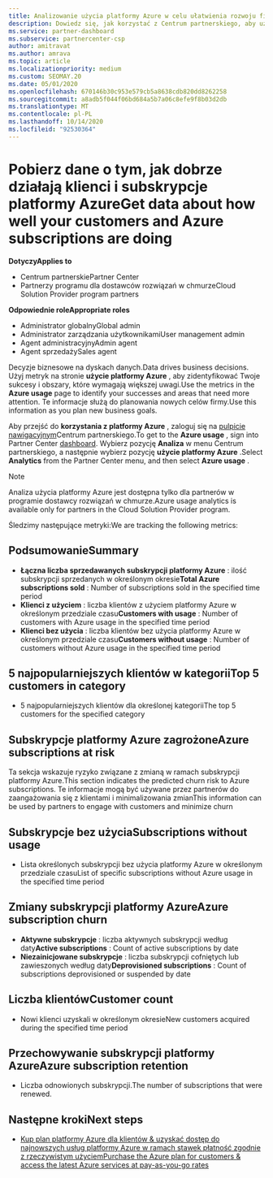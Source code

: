 ```yaml
---
title: Analizowanie użycia platformy Azure w celu ułatwienia rozwoju firmy
description: Dowiedz się, jak korzystać z Centrum partnerskiego, aby uzyskiwać dane dotyczące użycia subskrypcji platformy Azure dla klientów. Dane obejmują subskrypcje sprzedawane, zagrożone i używane.
ms.service: partner-dashboard
ms.subservice: partnercenter-csp
author: amitravat
ms.author: amrava
ms.topic: article
ms.localizationpriority: medium
ms.custom: SEOMAY.20
ms.date: 05/01/2020
ms.openlocfilehash: 670146b30c953e579cb5a8638cdb820dd8262258
ms.sourcegitcommit: a8adb5f044f06bd684a5b7a06c8efe9f8b03d2db
ms.translationtype: MT
ms.contentlocale: pl-PL
ms.lasthandoff: 10/14/2020
ms.locfileid: "92530364"
---
```

# <a name="get-data-about-how-well-your-customers-and-azure-subscriptions-are-doing"></a><span data-ttu-id="6c716-104">Pobierz dane o tym, jak dobrze działają klienci i subskrypcje platformy Azure</span><span class="sxs-lookup"><span data-stu-id="6c716-104">Get data about how well your customers and Azure subscriptions are doing</span></span>

<span data-ttu-id="6c716-105">**Dotyczy**</span><span class="sxs-lookup"><span data-stu-id="6c716-105">**Applies to**</span></span>

- <span data-ttu-id="6c716-106">Centrum partnerskie</span><span class="sxs-lookup"><span data-stu-id="6c716-106">Partner Center</span></span>
- <span data-ttu-id="6c716-107">Partnerzy programu dla dostawców rozwiązań w chmurze</span><span class="sxs-lookup"><span data-stu-id="6c716-107">Cloud Solution Provider program partners</span></span>

<span data-ttu-id="6c716-108">**Odpowiednie role**</span><span class="sxs-lookup"><span data-stu-id="6c716-108">**Appropriate roles**</span></span>

- <span data-ttu-id="6c716-109">Administrator globalny</span><span class="sxs-lookup"><span data-stu-id="6c716-109">Global admin</span></span>
- <span data-ttu-id="6c716-110">Administrator zarządzania użytkownikami</span><span class="sxs-lookup"><span data-stu-id="6c716-110">User management admin</span></span>
- <span data-ttu-id="6c716-111">Agent administracyjny</span><span class="sxs-lookup"><span data-stu-id="6c716-111">Admin agent</span></span>
- <span data-ttu-id="6c716-112">Agent sprzedaży</span><span class="sxs-lookup"><span data-stu-id="6c716-112">Sales agent</span></span>

<span data-ttu-id="6c716-113">Decyzje biznesowe na dyskach danych.</span><span class="sxs-lookup"><span data-stu-id="6c716-113">Data drives business decisions.</span></span> <span data-ttu-id="6c716-114">Użyj metryk na stronie **użycie platformy Azure** , aby zidentyfikować Twoje sukcesy i obszary, które wymagają większej uwagi.</span><span class="sxs-lookup"><span data-stu-id="6c716-114">Use the metrics in the **Azure usage** page to identify your successes and areas that need more attention.</span></span> <span data-ttu-id="6c716-115">Te informacje służą do planowania nowych celów firmy.</span><span class="sxs-lookup"><span data-stu-id="6c716-115">Use this information as you plan new business goals.</span></span>

<span data-ttu-id="6c716-116">Aby przejść do **korzystania z platformy Azure** , zaloguj się na [pulpicie nawigacyjnym](https:/partner.microsoft.com/dashboard)Centrum partnerskiego.</span><span class="sxs-lookup"><span data-stu-id="6c716-116">To get to the **Azure usage** , sign into Partner Center [dashboard](https:/partner.microsoft.com/dashboard).</span></span> <span data-ttu-id="6c716-117">Wybierz pozycję **Analiza** w menu Centrum partnerskiego, a następnie wybierz pozycję **użycie platformy Azure** .</span><span class="sxs-lookup"><span data-stu-id="6c716-117">Select **Analytics** from the Partner Center menu, and then select **Azure usage** .</span></span>

> [!NOTE]
> <span data-ttu-id="6c716-118">Analiza użycia platformy Azure jest dostępna tylko dla partnerów w programie dostawcy rozwiązań w chmurze.</span><span class="sxs-lookup"><span data-stu-id="6c716-118">Azure usage analytics is available only for partners in the Cloud Solution Provider program.</span></span>

<span data-ttu-id="6c716-119">Śledzimy następujące metryki:</span><span class="sxs-lookup"><span data-stu-id="6c716-119">We are tracking the following metrics:</span></span>

## <a name="summary"></a><span data-ttu-id="6c716-120">Podsumowanie</span><span class="sxs-lookup"><span data-stu-id="6c716-120">Summary</span></span>

- <span data-ttu-id="6c716-121">**Łączna liczba sprzedawanych subskrypcji platformy Azure** : ilość subskrypcji sprzedanych w określonym okresie</span><span class="sxs-lookup"><span data-stu-id="6c716-121">**Total Azure subscriptions sold** : Number of subscriptions sold in the specified time period</span></span>  
- <span data-ttu-id="6c716-122">**Klienci z użyciem** : liczba klientów z użyciem platformy Azure w określonym przedziale czasu</span><span class="sxs-lookup"><span data-stu-id="6c716-122">**Customers with usage** : Number of customers with Azure usage in the specified time period</span></span>  
- <span data-ttu-id="6c716-123">**Klienci bez użycia** : liczba klientów bez użycia platformy Azure w określonym przedziale czasu</span><span class="sxs-lookup"><span data-stu-id="6c716-123">**Customers without usage** : Number of customers without Azure usage in the specified time period</span></span>  

## <a name="top-5-customers-in-category"></a><span data-ttu-id="6c716-124">5 najpopularniejszych klientów w kategorii</span><span class="sxs-lookup"><span data-stu-id="6c716-124">Top 5 customers in category</span></span>

- <span data-ttu-id="6c716-125">5 najpopularniejszych klientów dla określonej kategorii</span><span class="sxs-lookup"><span data-stu-id="6c716-125">The top 5 customers for the specified category</span></span>  

## <a name="azure-subscriptions-at-risk"></a><span data-ttu-id="6c716-126">Subskrypcje platformy Azure zagrożone</span><span class="sxs-lookup"><span data-stu-id="6c716-126">Azure subscriptions at risk</span></span>

<span data-ttu-id="6c716-127">Ta sekcja wskazuje ryzyko związane z zmianą w ramach subskrypcji platformy Azure.</span><span class="sxs-lookup"><span data-stu-id="6c716-127">This section indicates the predicted churn risk to Azure subscriptions.</span></span> <span data-ttu-id="6c716-128">Te informacje mogą być używane przez partnerów do zaangażowania się z klientami i minimalizowania zmian</span><span class="sxs-lookup"><span data-stu-id="6c716-128">This information can be used by partners to engage with customers and minimize churn</span></span>

## <a name="subscriptions-without-usage"></a><span data-ttu-id="6c716-129">Subskrypcje bez użycia</span><span class="sxs-lookup"><span data-stu-id="6c716-129">Subscriptions without usage</span></span>

- <span data-ttu-id="6c716-130">Lista określonych subskrypcji bez użycia platformy Azure w określonym przedziale czasu</span><span class="sxs-lookup"><span data-stu-id="6c716-130">List of specific subscriptions without Azure usage in the specified time period</span></span>  

## <a name="azure-subscription-churn"></a><span data-ttu-id="6c716-131">Zmiany subskrypcji platformy Azure</span><span class="sxs-lookup"><span data-stu-id="6c716-131">Azure subscription churn</span></span>

- <span data-ttu-id="6c716-132">**Aktywne subskrypcje** : liczba aktywnych subskrypcji według daty</span><span class="sxs-lookup"><span data-stu-id="6c716-132">**Active subscriptions** : Count of active subscriptions by date</span></span>  
- <span data-ttu-id="6c716-133">**Niezainicjowane subskrypcje** : liczba subskrypcji cofniętych lub zawieszonych według daty</span><span class="sxs-lookup"><span data-stu-id="6c716-133">**Deprovisioned subscriptions** : Count of subscriptions deprovisioned or suspended by date</span></span>  

## <a name="customer-count"></a><span data-ttu-id="6c716-134">Liczba klientów</span><span class="sxs-lookup"><span data-stu-id="6c716-134">Customer count</span></span>

- <span data-ttu-id="6c716-135">Nowi klienci uzyskali w określonym okresie</span><span class="sxs-lookup"><span data-stu-id="6c716-135">New customers acquired during the specified time period</span></span>  

## <a name="azure-subscription-retention"></a><span data-ttu-id="6c716-136">Przechowywanie subskrypcji platformy Azure</span><span class="sxs-lookup"><span data-stu-id="6c716-136">Azure subscription retention</span></span>

- <span data-ttu-id="6c716-137">Liczba odnowionych subskrypcji.</span><span class="sxs-lookup"><span data-stu-id="6c716-137">The number of subscriptions that were renewed.</span></span>

 ## <a name="next-steps"></a><span data-ttu-id="6c716-138">Następne kroki</span><span class="sxs-lookup"><span data-stu-id="6c716-138">Next steps</span></span>

- [<span data-ttu-id="6c716-139">Kup plan platformy Azure dla klientów & uzyskać dostęp do najnowszych usług platformy Azure w ramach stawek płatność zgodnie z rzeczywistym użyciem</span><span class="sxs-lookup"><span data-stu-id="6c716-139">Purchase the Azure plan for customers & access the latest Azure services at pay-as-you-go rates</span></span>](purchase-azure-plan.md)
